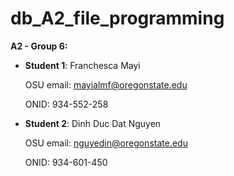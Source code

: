 # db_A2_file_programming

**A2 - Group 6:**

- **Student 1**: Franchesca Mayi

    OSU email: mayialmf@oregonstate.edu
    
    ONID: 934-552-258


- **Student 2**: Dinh Duc Dat Nguyen

    OSU email: nguyedin@oregonstate.edu
    
    ONID: 934-601-450

